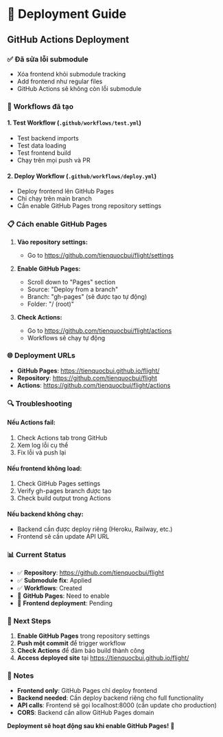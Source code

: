 # 🚀 Deployment Guide

## GitHub Actions Deployment

### ✅ **Đã sửa lỗi submodule**
- Xóa frontend khỏi submodule tracking
- Add frontend như regular files
- GitHub Actions sẽ không còn lỗi submodule

### 🔧 **Workflows đã tạo**

#### 1. **Test Workflow** (`.github/workflows/test.yml`)
- Test backend imports
- Test data loading
- Test frontend build
- Chạy trên mọi push và PR

#### 2. **Deploy Workflow** (`.github/workflows/deploy.yml`)
- Deploy frontend lên GitHub Pages
- Chỉ chạy trên main branch
- Cần enable GitHub Pages trong repository settings

### 📋 **Cách enable GitHub Pages**

1. **Vào repository settings:**
   - Go to https://github.com/tienquocbui/flight/settings

2. **Enable GitHub Pages:**
   - Scroll down to "Pages" section
   - Source: "Deploy from a branch"
   - Branch: "gh-pages" (sẽ được tạo tự động)
   - Folder: "/ (root)"

3. **Check Actions:**
   - Go to https://github.com/tienquocbui/flight/actions
   - Workflows sẽ chạy tự động

### 🌐 **Deployment URLs**

- **GitHub Pages**: https://tienquocbui.github.io/flight/
- **Repository**: https://github.com/tienquocbui/flight
- **Actions**: https://github.com/tienquocbui/flight/actions

### 🔍 **Troubleshooting**

#### **Nếu Actions fail:**
1. Check Actions tab trong GitHub
2. Xem log lỗi cụ thể
3. Fix lỗi và push lại

#### **Nếu frontend không load:**
1. Check GitHub Pages settings
2. Verify gh-pages branch được tạo
3. Check build output trong Actions

#### **Nếu backend không chạy:**
- Backend cần được deploy riêng (Heroku, Railway, etc.)
- Frontend sẽ cần update API URL

### 📊 **Current Status**

- ✅ **Repository**: https://github.com/tienquocbui/flight
- ✅ **Submodule fix**: Applied
- ✅ **Workflows**: Created
- 🔄 **GitHub Pages**: Need to enable
- 🔄 **Frontend deployment**: Pending

### 🎯 **Next Steps**

1. **Enable GitHub Pages** trong repository settings
2. **Push một commit** để trigger workflow
3. **Check Actions** để đảm bảo build thành công
4. **Access deployed site** tại https://tienquocbui.github.io/flight/

### 📝 **Notes**

- **Frontend only**: GitHub Pages chỉ deploy frontend
- **Backend needed**: Cần deploy backend riêng cho full functionality
- **API calls**: Frontend sẽ gọi localhost:8000 (cần update cho production)
- **CORS**: Backend cần allow GitHub Pages domain

**Deployment sẽ hoạt động sau khi enable GitHub Pages!** 🚀 